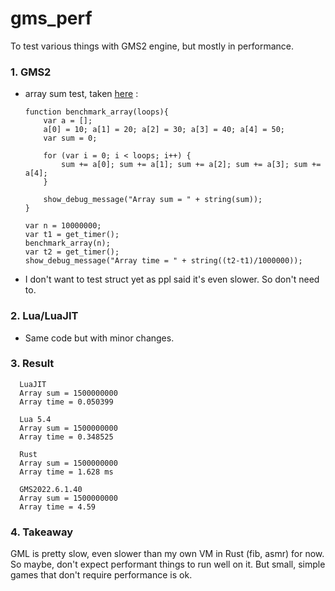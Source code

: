 # gms_perf
To test various things with GMS2 engine, but mostly in performance.

### 1. GMS2
- array sum test, taken [here](https://forum.yoyogames.com/index.php?threads/performance-testing-including-structs.78343/) :

      function benchmark_array(loops){
          var a = [];
          a[0] = 10; a[1] = 20; a[2] = 30; a[3] = 40; a[4] = 50;
          var sum = 0;

          for (var i = 0; i < loops; i++) {
              sum += a[0]; sum += a[1]; sum += a[2]; sum += a[3]; sum += a[4];
          }

          show_debug_message("Array sum = " + string(sum));
      }
      
      var n = 10000000;
      var t1 = get_timer();
      benchmark_array(n);
      var t2 = get_timer();
      show_debug_message("Array time = " + string((t2-t1)/1000000));
      
- I don't want to test struct yet as ppl said it's even slower. So don't need to. 


### 2. Lua/LuaJIT
- Same code but with minor changes.


### 3. Result 
      
      LuaJIT
      Array sum = 1500000000
      Array time = 0.050399

      Lua 5.4
      Array sum = 1500000000
      Array time = 0.348525

      Rust
      Array sum = 1500000000
      Array time = 1.628 ms
 
      GMS2022.6.1.40
      Array sum = 1500000000
      Array time = 4.59
 
 
 ### 4. Takeaway
 GML is pretty slow, even slower than my own VM in Rust (fib, asmr) for now. So maybe, don't expect performant things to run well on it. But small, simple games that don't require performance is ok.

